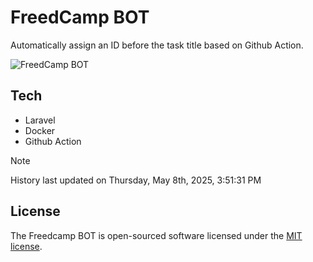 # FreedCamp BOT

Automatically assign an ID before the task title based on Github Action.

![FreedCamp BOT](https://repository-images.githubusercontent.com/737932867/7d34798b-2680-471c-b089-a78a718d3d6a)

## Tech

- Laravel
- Docker
- Github Action

> [!NOTE]  
> History last updated on Thursday, May 8th, 2025, 3:51:31 PM

## License

The Freedcamp BOT is open-sourced software licensed under the [MIT license](https://opensource.org/licenses/MIT).
